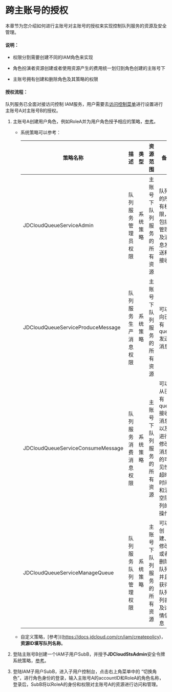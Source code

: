 # 跨主账号的授权

本章节为您介绍如何进行主账号对主账号的授权来实现控制队列服务的资源及安全管理。

#### 说明：

- 权限分割需要创建不同的IAM角色来实现

- 角色扮演者资源创建或者使用资源产生的费用统一划归到角色创建的主账号下

- 主账号拥有创建和删除角色及其策略的权限

  

#### 授权流程：

队列服务已全面对接访问控制 IAM服务，用户需要去[访问控制菜单](https://cm-console.jdcloud.com/cmSummary)进行设置进行主账号A对主账号B的授权。

1. 主账号A创建用户角色，例如RoleA并为用户角色授予相应的策略，[参考](https://docs.jdcloud.com/cn/iam/createrole)。

   - 系统策略可以参考：

     | 策略名称                          | 描述                 | 类型     |   资源范围                 | 备注                                                         |
     | --------------------------------- | -------------------- | -------- | -------------------------- | ------------------------------------------------------------ |
     | JDCloudQueueServiceAdmin          | 队列服务管理员权限   | 系统策略 | 主账号下队列服务的所有资源 | 队列的所有权限，包括管理及消息发送和接收                     |
     | JDCloudQueueServiceProduceMessage | 队列服务生产消息权限 | 系统策略 | 主账号下队列服务的所有资源 | 可以向已有queue发送消息                                      |
     | JDCloudQueueServiceConsumeMessage | 队列服务消费消息权限 | 系统策略 | 主账号下队列服务的所有资源 | 可以从已有queue接收消息以及进行修改消息的可见性超时时间和清空队列的操作 |
     | JDCloudQueueServiceManageQueue    | 队列服务队列管理权限 | 系统策略 | 主账号下队列服务的所有资源 | 可以创建、修改或者删除队列并且获得队列列表及详情信息         |

   - 自定义策略，[参考]((https://docs.jdcloud.com/cn/iam/createpolicy)，**资源ID填写队列名称**。

2. 登陆主账号B创建一个IAM子用户SubB，并授予**JDCloudStsAdmin**安全令牌系统策略，[参考](https://docs.jdcloud.com/cn/iam/createsubuser)。

3. 登陆IAM子用户SubB，进入子用户控制台，点击右上角菜单中的 “切换角色”，进行角色身份的登录，输入主账号A的accountID和RoleA的角色名称，登录后，SubB将以RoleA的身份和权限对主账号A的资源进行访问和管理。
